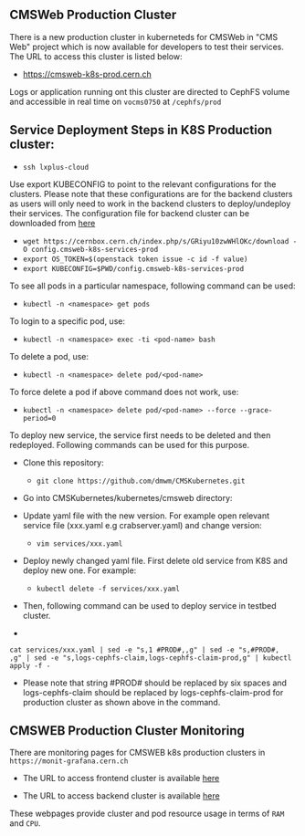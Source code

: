 ## CMSWeb Production Cluster

There is a new production cluster in kuberneteds for CMSWeb in "CMS Web" project which is now available for developers to test their services. The URL to access this cluster is listed below:

- https://cmsweb-k8s-prod.cern.ch

Logs or application running ont this cluster are directed to CephFS volume and accessible in real time on `vocms0750` at `/cephfs/prod`

## Service Deployment Steps in K8S Production cluster:

- `ssh lxplus-cloud`

Use export KUBECONFIG to point to the relevant configurations for the clusters. Please note that these configurations are for the backend clusters as users will only need to work in the backend clusters to deploy/undeploy their services. The configuration file for backend cluster can be downloaded from [here](https://cernbox.cern.ch/index.php/s/GRiyu10zwWHlOKc/download)

- `wget https://cernbox.cern.ch/index.php/s/GRiyu10zwWHlOKc/download -O config.cmsweb-k8s-services-prod`
- `export OS_TOKEN=$(openstack token issue -c id -f value)`
- `export KUBECONFIG=$PWD/config.cmsweb-k8s-services-prod`
 
To see all pods in a particular namespace, following command can be used:
   - `kubectl -n <namespace> get pods`

To login to a specific pod, use:

   - `kubectl -n <namespace> exec -ti <pod-name> bash`

To delete a pod, use:
   - `kubectl -n <namespace> delete pod/<pod-name>`

To force delete a pod if above command does not work, use:
   - `kubectl -n <namespace> delete pod/<pod-name> --force --grace-period=0`

To deploy new service, the service first needs to be deleted and then redeployed. Following commands can be used for this purpose. 
- Clone this repository:

   - `git clone https://github.com/dmwm/CMSKubernetes.git`

- Go into CMSKubernetes/kubernetes/cmsweb directory:

- Update yaml file with the new version. For example open relevant service file (xxx.yaml e.g crabserver.yaml) and change version:
   - `vim services/xxx.yaml`

- Deploy newly changed yaml file. First delete old service from K8S and deploy new one. For example: 

   - `kubectl delete -f services/xxx.yaml`
   
 - Then, following command can be used to deploy service in testbed cluster. 
  - 
   ```
   cat services/xxx.yaml | sed -e "s,1 #PROD#,,g" | sed -e "s,#PROD#,      ,g" | sed -e "s,logs-cephfs-claim,logs-cephfs-claim-prod,g" | kubectl apply -f -
   ```

 - Please note that string #PROD# should be replaced by six spaces and logs-cephfs-claim should be replaced by logs-cephfs-claim-prod for production cluster as shown above in the command.


## CMSWEB Production Cluster Monitoring

There are monitoring pages for CMSWEB k8s production clusters in `https://monit-grafana.cern.ch` 

- The URL to access frontend cluster is available [here](https://monit-grafana.cern.ch/d/cmsweb-k8s-prod-frontend/cmsweb-k8s-prod-frontends?orgId=11&refresh=10s)

- The URL to access backend cluster is available [here](https://monit-grafana.cern.ch/d/cmsweb-k8s-prod-services/cmsweb-k8s-prod-services?orgId=11&refresh=30s)

These webpages provide cluster and pod resource usage in terms of `RAM` and `CPU`.  
